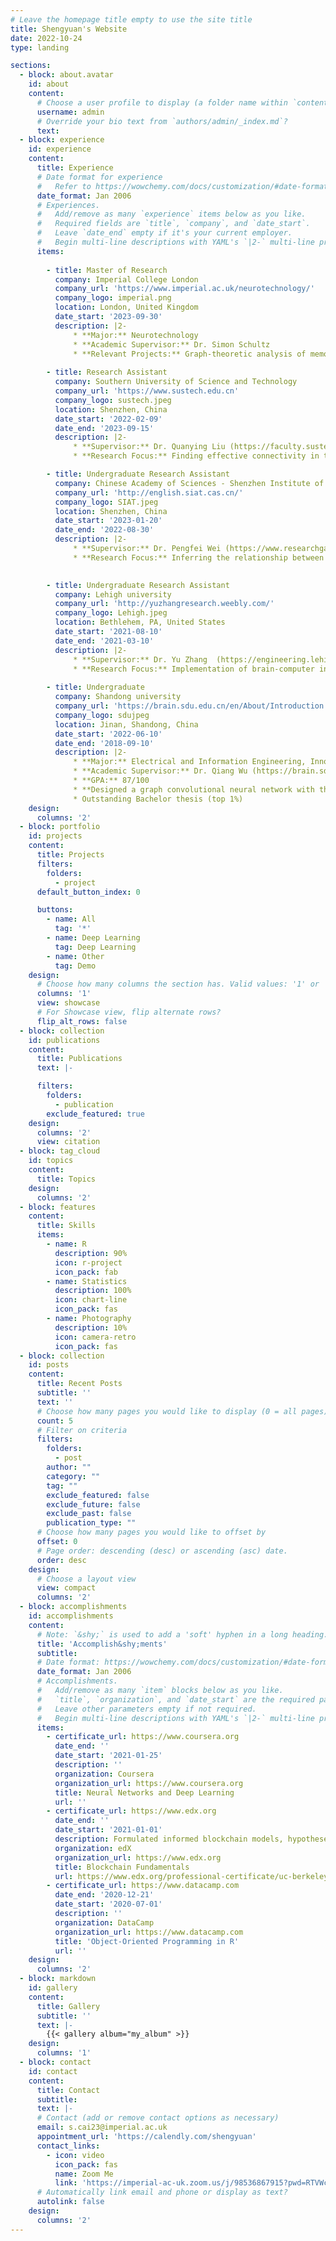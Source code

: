 ```yaml
---
# Leave the homepage title empty to use the site title
title: Shengyuan's Website
date: 2022-10-24
type: landing

sections:
  - block: about.avatar
    id: about
    content:
      # Choose a user profile to display (a folder name within `content/authors/`)
      username: admin
      # Override your bio text from `authors/admin/_index.md`?
      text:
  - block: experience
    id: experience
    content:
      title: Experience
      # Date format for experience
      #   Refer to https://wowchemy.com/docs/customization/#date-format
      date_format: Jan 2006
      # Experiences.
      #   Add/remove as many `experience` items below as you like.
      #   Required fields are `title`, `company`, and `date_start`.
      #   Leave `date_end` empty if it's your current employer.
      #   Begin multi-line descriptions with YAML's `|2-` multi-line prefix.
      items:
    
        - title: Master of Research
          company: Imperial College London
          company_url: 'https://www.imperial.ac.uk/neurotechnology/'
          company_logo: imperial.png
          location: London, United Kingdom
          date_start: '2023-09-30'
          description: |2-
              * **Major:** Neurotechnology
              * **Academic Supervisor:** Dr. Simon Schultz
              * **Relevant Projects:** Graph-theoretic analysis of memory encoding and recall with application to dementia.
    
        - title: Research Assistant
          company: Southern University of Science and Technology
          company_url: 'https://www.sustech.edu.cn'
          company_logo: sustech.jpeg
          location: Shenzhen, China
          date_start: '2022-02-09'
          date_end: '2023-09-15'
          description: |2-
              * **Supervisor:** Dr. Quanying Liu (https://faculty.sustech.edu.cn/?tagid=liuqy&lang=en)
              * **Research Focus:** Finding effective connectivity in the non-linear information flow of asynchronous fMRI data, Analyzing brain heterogenous development to detect functional emergence in preterms and terms

        - title: Undergraduate Research Assistant
          company: Chinese Academy of Sciences - Shenzhen Institute of Advanced Technology
          company_url: 'http://english.siat.cas.cn/'
          company_logo: SIAT.jpeg
          location: Shenzhen, China
          date_start: '2023-01-20'
          date_end: '2022-08-30'
          description: |2-
              * **Supervisor:** Dr. Pengfei Wei (https://www.researchgate.net/profile/Pengfei-Wei-4)
              * **Research Focus:** Inferring the relationship between neural activity and episodic behavior under the influence of sepsis.

    
        - title: Undergraduate Research Assistant
          company: Lehigh university
          company_url: 'http://yuzhangresearch.weebly.com/'
          company_logo: Lehigh.jpeg
          location: Bethlehem, PA, United States
          date_start: '2021-08-10'
          date_end: '2021-03-10'
          description: |2-
              * **Supervisor:** Dr. Yu Zhang  (https://engineering.lehigh.edu/faculty/yu-zhang)
              * **Research Focus:** Implementation of brain-computer interface algorithm with different distraction paradigms
    
        - title: Undergraduate
          company: Shandong university
          company_url: 'https://brain.sdu.edu.cn/en/About/Introduction.htm'
          company_logo: sdujpeg
          location: Jinan, Shandong, China
          date_start: '2022-06-10'
          date_end: '2018-09-10'
          description: |2-
              * **Major:** Electrical and Information Engineering, Innovation Key Class
              * **Academic Supervisor:** Dr. Qiang Wu (https://brain.sdu.edu.cn/en/info/1090/1115.htm)
              * **GPA:** 87/100
              * **Designed a graph convolutional neural network with the self-attention mechanism for graph feature analysis
              * Outstanding Bachelor thesis (top 1%)
    design:
      columns: '2'
  - block: portfolio
    id: projects
    content:
      title: Projects
      filters:
        folders:
          - project
      default_button_index: 0

      buttons:
        - name: All
          tag: '*'
        - name: Deep Learning
          tag: Deep Learning
        - name: Other
          tag: Demo
    design:
      # Choose how many columns the section has. Valid values: '1' or '2'.
      columns: '1'
      view: showcase
      # For Showcase view, flip alternate rows?
      flip_alt_rows: false
  - block: collection
    id: publications
    content:
      title: Publications
      text: |-

      filters:
        folders:
          - publication
        exclude_featured: true
    design:
      columns: '2'
      view: citation
  - block: tag_cloud
    id: topics
    content:
      title: Topics
    design:
      columns: '2'
  - block: features
    content:
      title: Skills
      items:
        - name: R
          description: 90%
          icon: r-project
          icon_pack: fab
        - name: Statistics
          description: 100%
          icon: chart-line
          icon_pack: fas
        - name: Photography
          description: 10%
          icon: camera-retro
          icon_pack: fas
  - block: collection
    id: posts
    content:
      title: Recent Posts
      subtitle: ''
      text: ''
      # Choose how many pages you would like to display (0 = all pages)
      count: 5
      # Filter on criteria
      filters:
        folders:
          - post
        author: ""
        category: ""
        tag: ""
        exclude_featured: false
        exclude_future: false
        exclude_past: false
        publication_type: ""
      # Choose how many pages you would like to offset by
      offset: 0
      # Page order: descending (desc) or ascending (asc) date.
      order: desc
    design:
      # Choose a layout view
      view: compact
      columns: '2'
  - block: accomplishments
    id: accomplishments
    content:
      # Note: `&shy;` is used to add a 'soft' hyphen in a long heading.
      title: 'Accomplish&shy;ments'
      subtitle:
      # Date format: https://wowchemy.com/docs/customization/#date-format
      date_format: Jan 2006
      # Accomplishments.
      #   Add/remove as many `item` blocks below as you like.
      #   `title`, `organization`, and `date_start` are the required parameters.
      #   Leave other parameters empty if not required.
      #   Begin multi-line descriptions with YAML's `|2-` multi-line prefix.
      items:
        - certificate_url: https://www.coursera.org
          date_end: ''
          date_start: '2021-01-25'
          description: ''
          organization: Coursera
          organization_url: https://www.coursera.org
          title: Neural Networks and Deep Learning
          url: ''
        - certificate_url: https://www.edx.org
          date_end: ''
          date_start: '2021-01-01'
          description: Formulated informed blockchain models, hypotheses, and use cases.
          organization: edX
          organization_url: https://www.edx.org
          title: Blockchain Fundamentals
          url: https://www.edx.org/professional-certificate/uc-berkeleyx-blockchain-fundamentals
        - certificate_url: https://www.datacamp.com
          date_end: '2020-12-21'
          date_start: '2020-07-01'
          description: ''
          organization: DataCamp
          organization_url: https://www.datacamp.com
          title: 'Object-Oriented Programming in R'
          url: ''
    design:
      columns: '2'
  - block: markdown
    id: gallery
    content:
      title: Gallery
      subtitle: ''
      text: |-
        {{< gallery album="my_album" >}}
    design:
      columns: '1'
  - block: contact
    id: contact
    content:
      title: Contact
      subtitle:
      text: |-
      # Contact (add or remove contact options as necessary)
      email: s.cai23@imperial.ac.uk
      appointment_url: 'https://calendly.com/shengyuan'
      contact_links:
        - icon: video
          icon_pack: fas
          name: Zoom Me
          link: 'https://imperial-ac-uk.zoom.us/j/98536867915?pwd=RTVWc2NLSEZ0RmQya1E5ZFN0M2dmZz09'
      # Automatically link email and phone or display as text?
      autolink: false
    design:
      columns: '2'
---
```

